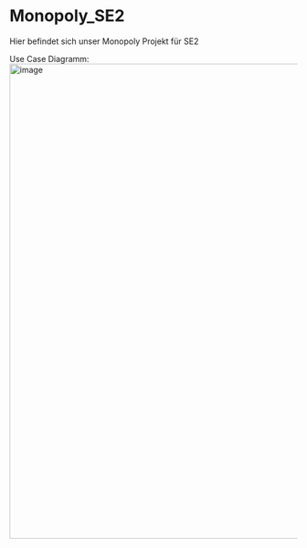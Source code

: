# Monopoly_SE2
Hier befindet sich unser Monopoly Projekt für SE2


Use Case Diagramm: 
<img width="832" alt="image" src="https://github.com/user-attachments/assets/b36d7290-ed84-4dab-8dca-dd7b6462d25a">
